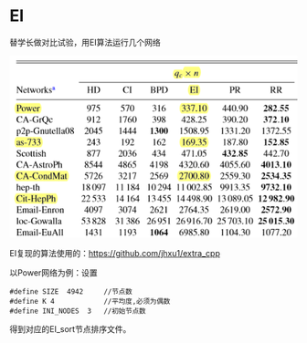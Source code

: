 # EI
替学长做对比试验，用EI算法运行几个网络

![Optimization](https://github.com/SummerLove2333/EI/blob/master/img/aa.png)

EI复现的算法使用的：https://github.com/jhxu1/extra_cpp

以Power网络为例：设置
```
#define SIZE  4942     //节点数
#define K 4            //平均度,必须为偶数
#define INI_NODES  3   //初始节点数
```

得到对应的EI_sort节点排序文件。
